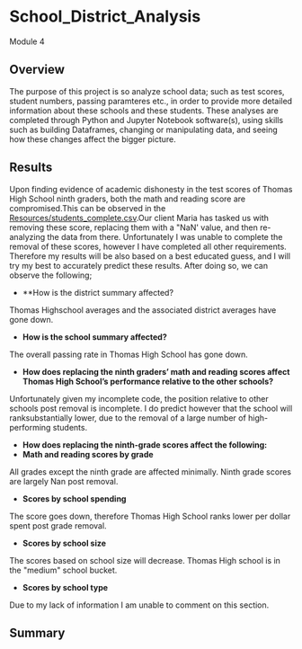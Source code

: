 # School_District_Analysis
Module 4

## Overview 
The purpose of this project is so analyze school data; such as test scores, student numbers, passing paramteres etc., in order to provide more detailed information
about these schools and these students. These analyses are completed through Python and Jupyter Notebook software(s), using skills such as building Dataframes, 
changing or manipulating data, and seeing how these changes affect the bigger picture. 

## Results
Upon finding evidence of academic dishonesty in the test scores of Thomas High School ninth graders, both the math and reading score are compromised.This can be observed in the
[Resources/students_complete.csv](Resources/students_complete.csv).Our client Maria has tasked us with removing these score, replacing them with a "NaN' value, and then re-analyzing the data from there. Unfortunately I was unable to complete the removal of these scores, however I have completed all other requirements. Therefore my results will be
also based on a best educated guess, and I will try my best to accurately predict these results. 
After doing so, we can observe the following;

* **How is the district summary affected?

Thomas Highschool averages and the associated district averages have gone down.

* **How is the school summary affected?**

The overall passing rate in Thomas High School has gone down. 


* **How does replacing the ninth graders’ math and reading scores affect Thomas High School’s performance relative to the other schools?**

Unfortunately given my incomplete code, the position relative to other schools post removal is incomplete. I do predict however that the school will ranksubstantially lower, due to the removal of a large number of high-performing students. 

* **How does replacing the ninth-grade scores affect the following:**
* **Math and reading scores by grade**

All grades except the ninth grade are affected minimally. Ninth grade scores are largely Nan post removal. 

* **Scores by school spending**

The score goes down, therefore Thomas High School ranks lower per dollar spent post grade removal. 

* **Scores by school size**

The scores based on school size will decrease. Thomas High school is in the "medium" school bucket. 

* **Scores by school type**

Due to my lack of information I am unable to comment on this section. 

## Summary 




